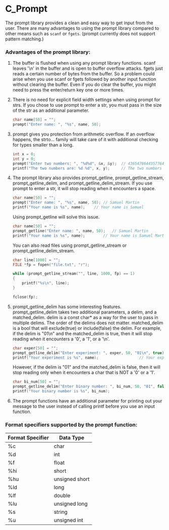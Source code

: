 # C_Prompt
The prompt library provides a clean and easy way
to get input from the user. There are many advantages
to using the prompt library compared to other means such as
`scanf` or `fgets`.
(prompt currently does not support pattern matching.)

### Advantages of the prompt library:
1. The buffer is flushed when using any prompt library functions.
scanf leaves '\n' in the buffer and is open to buffer overflow attacks.
fgets just reads a certain number of bytes from the buffer.
So a problem could arise when you use scanf or fgets
followed by another input function without clearing the buffer.
Even if you do clear the buffer, you might need to press
the enter/return key one or more times.

2. There is no need for explicit field width settings when using
prompt for strs. If you chose to use prompt to enter a str,
you must pass in the size of the str as an additional parameter.
	```c
	char name[50] = "";
	prompt("Enter name: ", "%s", name, 50);
	```

3. prompt gives you protection from arithmetic overflow. If an
overflow happens, the strto... family will take care of it with
additional checking for types smaller than a long. 
	```c
	int x = 0;
	int y = 0;
	prompt("Enter two numbers: ", "%d%d", &x, &y);	// 43654786443577646 378786
	printf("The two numbers are: %d %d", x, y); 	// The two numbers are: 2147483647 378786
	```

4. The prompt library also provides prompt_getline,
prompt_getline_stream, prompt_getline_delim,
and prompt_getline_delim_stream. If you use prompt
to enter a str, it will stop reading when it encounters a space.
	```c
	char name[50] = "";
	prompt("Enter name: ", "%s", name, 50);	// Samuel Martin
	printf("Your name is %s", name);	// Your name is Samuel
	```
	Using prompt_getline will solve this issue.
	```c
	char name[50] = "";
	prompt_getline("Enter name: ", name, 50);	// Samuel Martin
	printf("Your name is %s", name);		// Your name is Samuel Martin
	```
	
	You can also read files using prompt_getline_stream or prompt_getline_delim_stream.
	```c
	char line[1000] = "";
	FILE *fp = fopen("file.txt", "r");
	
	while (prompt_getline_stream("", line, 1000, fp) == 1)
	{
	    printf("%s\n", line);
	}

	fclose(fp);
	```

5. prompt_getline_delim has some interesting features.
prompt_getline_delim takes two additional parameters,
a delim, and a matched_delim. delim is a const char* as
a way for the user to pass in multiple delims. The order of
the delims does not matter. matched_delim is a bool that will
exclude(true) or include(false) the delim.
For example, if the delim is "01\n" and the matched_delim is true,
then it will stop reading when it encounters a '0', a '1', or a '\n'.
	```c
	char exper[50] = "";
	prompt_getline_delim("Enter experiment: ", exper, 50, "01\n", true);	// Test 23123
	printf("Your experiment is %s", name);					// Your experiment is Test 23
	```
	However, if the delim is "01" and the matched_delim is false,
	then it will stop reading only when it encounters a char that is NOT a '0' or a '1'.
	```c
	char bi_num[50] = "";
	prompt_getline_delim("Enter binary number: ", bi_num, 50, "01", false);		// 1012010 
	printf("Your binary number is %s", bi_num);                 			// Your binary number is 101
	```

6. The prompt functions have an additional parameter for
printing out your message to the user instead of calling printf
before you use an input function.

### Format specifiers supported by the prompt function:
Format Specifier  | Data Type
------------- | -------------
%c  | char
%d  | int
%f  | float
%hi  | short
%hu  | unsigned short
%ld  | long
%lf  | double
%lu  | unsigned long
%s  | string
%u | unsigned int
